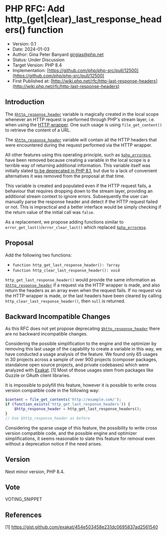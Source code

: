 # PHP RFC: Add http_(get|clear)_last_response_headers() function

- Version: 0.1
- Date: 2024-01-03
- Author: Gina Peter Banyard <girgias@php.net>
- Status: Under Discussion
- Target Version: PHP 8.4
- Implementation: [https://github.com/php/php-src/pull/12500](https://github.com/php/php-src/pull/12500)
- First Published at: [http://wiki.php.net/rfc/http-last-response-headers](http://wiki.php.net/rfc/http-last-response-headers)

## Introduction

The [``$http_response_header``](https://www.php.net/manual/en/reserved.variables.httpresponseheader.php)
variable is magically created in the local scope whenever an HTTP request is performed through PHP's stream layer,
i.e. when using the [HTTP wrapper](https://www.php.net/manual/en/wrappers.http.php).
One such usage is using ``file_get_content()`` to retrieve the content of a URL.


The [``$http_response_header``](https://www.php.net/manual/en/reserved.variables.httpresponseheader.php)
variable will contain all the HTTP headers that were encountered during the request performed via the HTTP wrapper.

All other features using this operating principle,
such as [``$php_errormsg``](https://www.php.net/manual/en/reserved.variables.phperrormsg.php),
have been removed because creating a variable in the local scope is a terrible way of returning additional information.
This variable itself was initially slated [to be deprecated in PHP 8.1](https://wiki.php.net/rfc/deprecations_php_8_1#predefined_variable_http_response_header),
but due to a lack of convenient alternatives it was removed from the proposal at that time.

This variable is created and populated even if the HTTP request fails,
a behaviour that requires dropping down to the stream layer, providing an additional
stream context to ignore errors.
Subsequently the user can manually parse the response header and detect if the HTTP request failed or not.
This is impractical and a better interface would be simply checking if the return value of the initial call was ``false``.

As a replacement, we propose adding functions similar to ``error_get_last()``/``error_clear_last()`` which replaced
[``$php_errormsg``](https://www.php.net/manual/en/reserved.variables.phperrormsg.php).

## Proposal

Add the following two functions:
 - ``function http_get_last_response_header(): ?array``
 - ``function http_clear_last_response_header(): void``

``http_get_last_response_header()`` would provide the same information as
[``$http_response_header``](https://www.php.net/manual/en/reserved.variables.httpresponseheader.php)
if a request via the HTTP wrapper is made, and also return the headers as an array even when the request fails.
If no request via the HTTP wrapper is made, or the last headers have been cleared by calling
``http_clear_last_response_header()``, then ``null`` is returned.

## Backward Incompatible Changes

As this RFC does not yet propose deprecating
[``$http_response_header``](https://www.php.net/manual/en/reserved.variables.httpresponseheader.php)
there are no backward incompatible changes.

Considering the possible simplification to the engine and the optimizer by removing
this last usage of the capability to create a variable in this way, we have conducted a usage analysis of the feature.
We found only 65 usages in 30 projects across a sample of over 900 projects
(composer packages, standalone open source projects, and private codebases) which were analyzed with [Exakat](https://www.exakat.io). [1]
Most of those usages stem from packages like Guzzle or OAuth client libraries.

It is impossible to polyfill this feature, however it is possible to write cross version compatible code
in the following way:
```php
$content = file_get_contents('http://example.com/');
if (function_exists('http_get_last_response_headers')) {
    $http_response_header = http_get_last_response_headers();
}
// Use $http_response_header as before
```

Considering the sparse usage of this feature, the possibility to write cross version compatible code,
and the possible engine and optimizer simplifications,
it seems reasonable to slate this feature for removal even without a deprecation notice if the need arises.

## Version

Next minor version, PHP 8.4.

## Vote

VOTING_SNIPPET

## References

[1] https://gist.github.com/exakat/454e503458e231dc0695837ad2561540
